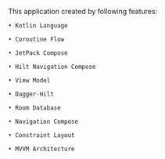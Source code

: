This application created by following features:

    • Kotlin Language

    • Coroutine Flow
  
    • JetPack Compose
  
    • Hilt Navigation Compose
  
    • View Model
  
    • Dagger-Hilt
  
    • Room Database

    • Navigation Compose
    
    • Constraint Layout
    
    • MVVM Architecture
